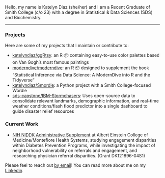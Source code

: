 Hello, my name is Katelyn Diaz (she/her) and I am a Recent Graduate of Smith College (c/o 23) with a degree in Statistical & Data Sciences (SDS) and Biochemistry.

-----------

### Projects

Here are some of my projects that I maintain or contribute to:

- [katelyndiaz/ggRtsy](https://github.com/katelyndiaz/ggRtsy): an R 📦 containing easy-to-use color palettes based on Van Gogh’s most famous paintings
- [moderndive/moderndive](https://github.com/moderndive/moderndive): an R 📦 designed to supplement the book “Statistical Inference via Data Science: A ModernDive into R and the Tidyverse”
- [katelyndiaz/Smordle](https://github.com/katelyndiaz/Smordle): a Python project with a Smith College-focused Wordle
- [sds-capstone/IBM-Stormchasers](https://github.com/katelyndiaz/2022-09-proj4-ibm): Uses open-source data to consolidate relevant landmarks, demographic information, and real-time weather conditions/flash flood predictor into a single dashboard to guide disaster relief resources

### Current Work

- [NIH NIDDK Administrative Supplement](https://reporter.nih.gov/project-details/10711717) at Albert Einstein College of Medicine/Montefiore Health Systems, studying engagement disparities within Diabetes Prevention Programs, while investigating the impact of neighborhood vulnerability on referrals and engagement, and researching physician referral disparities. (Grant DK121896-04S1)

Please feel to reach out [by email](mailto:katndiaz@gmail.com)! You can read more about me on my [Linkedin](https://www.linkedin.com/in/katelyndiaz/).
